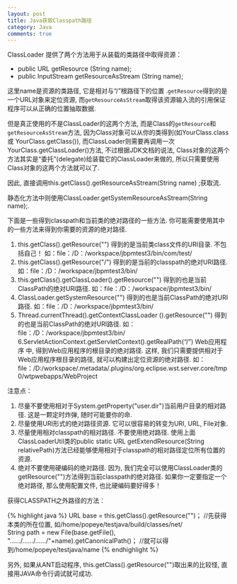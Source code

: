 ```yaml
---
layout: post
title: Java获取Classpath路径
category: Java
comments: true
---
```


ClassLoader 提供了两个方法用于从装载的类路径中取得资源：

- public URL  getResource (String name);  
- public InputStream  getResourceAsStream (String name);  



这里name是资源的类路径, 它是相对与“/”根路径下的位置 .`getResource`得到的是一个URL对象来定位资源, 而`getResourceAsStream`取得该资源输入流的引用保证程序可以从正确的位置抽取数据.

但是真正使用的不是ClassLoader的这两个方法, 而是Class的`getResource`和`getResourceAsStream`方法, 因为Class对象可以从你的类得到(如YourClass.class或 YourClass.getClass()), 而ClassLoader则需要再调用一次YourClass.getClassLoader()方法, 不过根据JDK文档的说法, Class对象的这两个方法其实是“委托”(delegate)给装载它的ClassLoader来做的, 所以只需要使用 Class对象的这两个方法就可以了.

因此, 直接调用this.getClass().getResourceAsStream(String name) ;获取流.<br/>

静态化方法中则使用ClassLoader.getSystemResourceAsStream(String name);.<br/>

下面是一些得到classpath和当前类的绝对路径的一些方法. 你可能需要使用其中的一些方法来得到你需要的资源的绝对路径.<br/>

1. this.getClass().getResource("") 
得到的是当前类class文件的URI目录. 不包括自己！
如：file：/D：/workspace/jbpmtest3/bin/com/test/
2. this.getClass().getResource("/") 
得到的是当前的classpath的绝对URI路径.
如：file：/D：/workspace/jbpmtest3/bin/
3. this.getClass().getClassLoader().getResource("") 
得到的也是当前ClassPath的绝对URI路径.
如：file：/D：/workspace/jbpmtest3/bin/
4. ClassLoader.getSystemResource("") 
得到的也是当前ClassPath的绝对URI路径.
如：file：/D：/workspace/jbpmtest3/bin/
5. Thread.currentThread().getContextClassLoader ().getResource("") 
得到的也是当前ClassPath的绝对URI路径.
如：file：/D：/workspace/jbpmtest3/bin/
6.ServletActionContext.getServletContext().getRealPath(“/”) 
Web应用程序 中, 得到Web应用程序的根目录的绝对路径. 这样, 我们只需要提供相对于Web应用程序根目录的路径, 就可以构建出定位资源的绝对路径.
如：file：/D:/workspace/.metadata/.plugins/org.eclipse.wst.server.core/tmp0/wtpwebapps/WebProject

注意点：<br/>

1. 尽量不要使用相对于System.getProperty("user.dir")当前用户目录的相对路径. 这是一颗定时炸弹, 随时可能要你的命.
2. 尽量使用URI形式的绝对路径资源. 它可以很容易的转变为URI, URL, File对象.
3. 尽量使用相对classpath的相对路径. 不要使用绝对路径. 使用上面ClassLoaderUtil类的public static URL getExtendResource(String relativePath)方法已经能够使用相对于classpath的相对路径定位所有位置的资源.
4. 绝对不要使用硬编码的绝对路径. 因为, 我们完全可以使用ClassLoader类的getResource("")方法得到当前classpath的绝对路径. 如果你一定要指定一个绝对路径, 那么使用配置文件, 也比硬编码要好得多！

获得CLASSPATH之外路径的方法：

{% highlight java %}
URL base = this.getClass().getResource("")； //先获得本类的所在位置, 如/home/popeye/testjava/build/classes/net/  
String path = new File(base.getFile(),  "……/……/……/"+name).getCanonicalPath()； //就可以得到/home/popeye/testjava/name
{% endhighlight %}

另外, 如果从ANT启动程序, this.getClass().getResource("")取出来的比较怪, 直接用JAVA命令行调试就可成功.